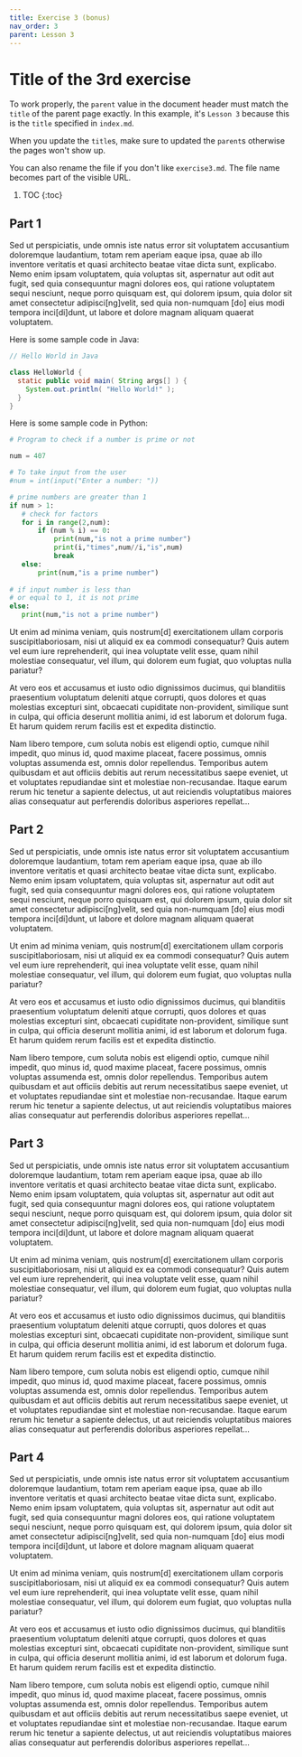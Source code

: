 ```yaml
---
title: Exercise 3 (bonus)
nav_order: 3
parent: Lesson 3
---
```


# Title of the 3rd exercise

To work properly, the `parent` value in the document header must match
the `title` of the parent page exactly. In this example, it's `Lesson 3`
because this is the `title` specified in `index.md`.

When you update the `title`s, make sure to updated the `parent`s otherwise the pages won't show up.

You can also rename the file if you don't like `exercise3.md`. The file name becomes part of the visible URL.

1. TOC
{:toc}

## Part 1

Sed ut perspiciatis, unde omnis iste natus error sit voluptatem accusantium doloremque laudantium,
totam rem aperiam eaque ipsa, quae ab illo inventore veritatis et quasi architecto beatae vitae dicta sunt,
explicabo. Nemo enim ipsam voluptatem, quia voluptas sit, aspernatur aut odit aut fugit,
sed quia consequuntur magni dolores eos, qui ratione voluptatem sequi nesciunt, neque porro quisquam est,
qui dolorem ipsum, quia dolor sit amet consectetur adipisci[ng]velit, sed quia non-numquam [do] eius modi
tempora inci[di]dunt, ut labore et dolore magnam aliquam quaerat voluptatem.

Here is some sample code in Java:

```java
// Hello World in Java

class HelloWorld {
  static public void main( String args[] ) {
    System.out.println( "Hello World!" );
  }
}
```

Here is some sample code in Python:

```python
# Program to check if a number is prime or not

num = 407

# To take input from the user
#num = int(input("Enter a number: "))

# prime numbers are greater than 1
if num > 1:
   # check for factors
   for i in range(2,num):
       if (num % i) == 0:
           print(num,"is not a prime number")
           print(i,"times",num//i,"is",num)
           break
   else:
       print(num,"is a prime number")
       
# if input number is less than
# or equal to 1, it is not prime
else:
   print(num,"is not a prime number")
```

Ut enim ad minima veniam, quis nostrum[d] exercitationem ullam corporis suscipitlaboriosam,
nisi ut aliquid ex ea commodi consequatur? Quis autem vel eum iure reprehenderit,
qui inea voluptate velit esse, quam nihil molestiae consequatur, vel illum, qui dolorem eum fugiat,
quo voluptas nulla pariatur?

At vero eos et accusamus et iusto odio dignissimos ducimus, qui blanditiis praesentium voluptatum
deleniti atque corrupti, quos dolores et quas molestias excepturi sint, obcaecati cupiditate non-provident,
similique sunt in culpa, qui officia deserunt mollitia animi, id est laborum et dolorum fuga.
Et harum quidem rerum facilis est et expedita distinctio.

Nam libero tempore, cum soluta nobis est eligendi optio, cumque nihil impedit, quo minus id,
quod maxime placeat, facere possimus, omnis voluptas assumenda est, omnis dolor repellendus.
Temporibus autem quibusdam et aut officiis debitis aut rerum necessitatibus saepe eveniet,
ut et voluptates repudiandae sint et molestiae non-recusandae. Itaque earum rerum hic tenetur
a sapiente delectus, ut aut reiciendis voluptatibus maiores alias consequatur aut perferendis doloribus
asperiores repellat...

## Part 2

Sed ut perspiciatis, unde omnis iste natus error sit voluptatem accusantium doloremque laudantium,
totam rem aperiam eaque ipsa, quae ab illo inventore veritatis et quasi architecto beatae vitae dicta sunt,
explicabo. Nemo enim ipsam voluptatem, quia voluptas sit, aspernatur aut odit aut fugit,
sed quia consequuntur magni dolores eos, qui ratione voluptatem sequi nesciunt, neque porro quisquam est,
qui dolorem ipsum, quia dolor sit amet consectetur adipisci[ng]velit, sed quia non-numquam [do] eius modi
tempora inci[di]dunt, ut labore et dolore magnam aliquam quaerat voluptatem.

Ut enim ad minima veniam, quis nostrum[d] exercitationem ullam corporis suscipitlaboriosam,
nisi ut aliquid ex ea commodi consequatur? Quis autem vel eum iure reprehenderit,
qui inea voluptate velit esse, quam nihil molestiae consequatur, vel illum, qui dolorem eum fugiat,
quo voluptas nulla pariatur?

At vero eos et accusamus et iusto odio dignissimos ducimus, qui blanditiis praesentium voluptatum
deleniti atque corrupti, quos dolores et quas molestias excepturi sint, obcaecati cupiditate non-provident,
similique sunt in culpa, qui officia deserunt mollitia animi, id est laborum et dolorum fuga.
Et harum quidem rerum facilis est et expedita distinctio.

Nam libero tempore, cum soluta nobis est eligendi optio, cumque nihil impedit, quo minus id,
quod maxime placeat, facere possimus, omnis voluptas assumenda est, omnis dolor repellendus.
Temporibus autem quibusdam et aut officiis debitis aut rerum necessitatibus saepe eveniet,
ut et voluptates repudiandae sint et molestiae non-recusandae. Itaque earum rerum hic tenetur
a sapiente delectus, ut aut reiciendis voluptatibus maiores alias consequatur aut perferendis doloribus
asperiores repellat...

## Part 3

Sed ut perspiciatis, unde omnis iste natus error sit voluptatem accusantium doloremque laudantium,
totam rem aperiam eaque ipsa, quae ab illo inventore veritatis et quasi architecto beatae vitae dicta sunt,
explicabo. Nemo enim ipsam voluptatem, quia voluptas sit, aspernatur aut odit aut fugit,
sed quia consequuntur magni dolores eos, qui ratione voluptatem sequi nesciunt, neque porro quisquam est,
qui dolorem ipsum, quia dolor sit amet consectetur adipisci[ng]velit, sed quia non-numquam [do] eius modi
tempora inci[di]dunt, ut labore et dolore magnam aliquam quaerat voluptatem.

Ut enim ad minima veniam, quis nostrum[d] exercitationem ullam corporis suscipitlaboriosam,
nisi ut aliquid ex ea commodi consequatur? Quis autem vel eum iure reprehenderit,
qui inea voluptate velit esse, quam nihil molestiae consequatur, vel illum, qui dolorem eum fugiat,
quo voluptas nulla pariatur?

At vero eos et accusamus et iusto odio dignissimos ducimus, qui blanditiis praesentium voluptatum
deleniti atque corrupti, quos dolores et quas molestias excepturi sint, obcaecati cupiditate non-provident,
similique sunt in culpa, qui officia deserunt mollitia animi, id est laborum et dolorum fuga.
Et harum quidem rerum facilis est et expedita distinctio.

Nam libero tempore, cum soluta nobis est eligendi optio, cumque nihil impedit, quo minus id,
quod maxime placeat, facere possimus, omnis voluptas assumenda est, omnis dolor repellendus.
Temporibus autem quibusdam et aut officiis debitis aut rerum necessitatibus saepe eveniet,
ut et voluptates repudiandae sint et molestiae non-recusandae. Itaque earum rerum hic tenetur
a sapiente delectus, ut aut reiciendis voluptatibus maiores alias consequatur aut perferendis doloribus
asperiores repellat...

## Part 4

Sed ut perspiciatis, unde omnis iste natus error sit voluptatem accusantium doloremque laudantium,
totam rem aperiam eaque ipsa, quae ab illo inventore veritatis et quasi architecto beatae vitae dicta sunt,
explicabo. Nemo enim ipsam voluptatem, quia voluptas sit, aspernatur aut odit aut fugit,
sed quia consequuntur magni dolores eos, qui ratione voluptatem sequi nesciunt, neque porro quisquam est,
qui dolorem ipsum, quia dolor sit amet consectetur adipisci[ng]velit, sed quia non-numquam [do] eius modi
tempora inci[di]dunt, ut labore et dolore magnam aliquam quaerat voluptatem.

Ut enim ad minima veniam, quis nostrum[d] exercitationem ullam corporis suscipitlaboriosam,
nisi ut aliquid ex ea commodi consequatur? Quis autem vel eum iure reprehenderit,
qui inea voluptate velit esse, quam nihil molestiae consequatur, vel illum, qui dolorem eum fugiat,
quo voluptas nulla pariatur?

At vero eos et accusamus et iusto odio dignissimos ducimus, qui blanditiis praesentium voluptatum
deleniti atque corrupti, quos dolores et quas molestias excepturi sint, obcaecati cupiditate non-provident,
similique sunt in culpa, qui officia deserunt mollitia animi, id est laborum et dolorum fuga.
Et harum quidem rerum facilis est et expedita distinctio.

Nam libero tempore, cum soluta nobis est eligendi optio, cumque nihil impedit, quo minus id,
quod maxime placeat, facere possimus, omnis voluptas assumenda est, omnis dolor repellendus.
Temporibus autem quibusdam et aut officiis debitis aut rerum necessitatibus saepe eveniet,
ut et voluptates repudiandae sint et molestiae non-recusandae. Itaque earum rerum hic tenetur
a sapiente delectus, ut aut reiciendis voluptatibus maiores alias consequatur aut perferendis doloribus
asperiores repellat...
